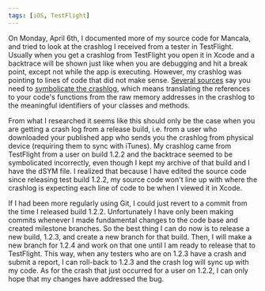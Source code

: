 ```yaml
---
tags: [iOS, TestFlight]
---
```

On Monday, April 6th, I documented more of my source code for Mancala, and tried to look at the crashlog I received from a tester in TestFlight. Usually when you get a crashlog from TestFlight you open it in Xcode and a backtrace will be shown just like when you are debugging and hit a break point, except not while the app is executing. However, my crashlog was pointing to lines of code that did not make sense. [Several sources](https://www.raywenderlich.com/2805-demystifying-ios-application-crash-logs) say you need to [symbolicate the crashlog](https://www.bugsnag.com/blog/symbolicating-ios-crashes), which means translating the references to your code's functions from the raw memory addresses in the crashlog to the meaningful identifiers of your classes and methods.

From what I researched it seems like this should only be the case when you are getting a crash log from a release build, i.e. from a user who downloaded your published app who sends you the crashlog from physical device (requiring them to sync with iTunes). My crashlog came from TestFlight from a user on build 1.2.2 and the backtrace seemed to be symbolicated incorrectly, even though I kept my archive of that build and I have the dSYM file. I realized that because I have edited the source code since releasing test build 1.2.2, my source code won't line up with where the crashlog is expecting each line of code to be when I viewed it in Xcode.

If I had been more regularly using Git, I could just revert to a commit from the time I released build 1.2.2. Unfortunately I have only been making commits whenever I made fundamental changes to the code base and created milestone branches. So the best thing I can do now is to release a new build, 1.2.3, and create a new branch for that build. Then, I will make a new branch for 1.2.4 and work on that one until I am ready to release that to TestFlight. This way, when any testers who are on 1.2.3 have a crash and submit a report, I can roll-back to 1.2.3 and the crash log will sync up with my code. As for the crash that just occurred for a user on 1.2.2, I can only hope that my changes have addressed the bug.
